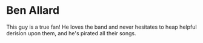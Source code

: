 # Ben Allard

This guy is a true fan! He loves the band and never hesitates to heap helpful derision upon them, and he's pirated all their songs. 